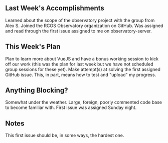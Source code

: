 ## Last Week's Accomplishments

Learned about the scope of the observatory project with the group from Alex S.
Joined the RCOS Observatory organization on GitHub.
Was assigned and read through the first issue assigned to me on observatory-server.

## This Week's Plan

Plan to learn more about VueJS and have a bonus working session to kick off our work (this was the plan for last week but we have not scheduled group sessions for these yet). 
Make attempt(s) at solving the first assigned GitHub issue.
This, in part, means how to test and "upload" my progress.

## Anything Blocking?

Somewhat under the weather.
Large, foreign, poorly commented code base to become familiar with.
First issue was assigned Sunday night.

## Notes

This first issue should be, in some ways, the hardest one.
